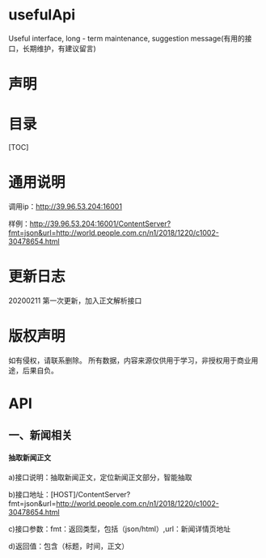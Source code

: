 # usefulApi
Useful interface, long - term maintenance, suggestion message(有用的接口，长期维护，有建议留言)

# 声明

# 目录

[TOC]

# 通用说明
调用ip：http://39.96.53.204:16001

样例：http://39.96.53.204:16001/ContentServer?fmt=json&url=http://world.people.com.cn/n1/2018/1220/c1002-30478654.html

# 更新日志
20200211 第一次更新，加入正文解析接口

# 版权声明
如有侵权，请联系删除。
所有数据，内容来源仅供用于学习，非授权用于商业用途，后果自负。

# API
## 一、新闻相关
#### 抽取新闻正文

a)接口说明：抽取新闻正文，定位新闻正文部分，智能抽取

b)接口地址：[HOST]/ContentServer?fmt=json&url=http://world.people.com.cn/n1/2018/1220/c1002-30478654.html

c)接口参数：fmt：返回类型，包括（json/html）,url：新闻详情页地址

d)返回值：包含（标题，时间，正文）

